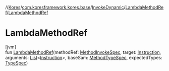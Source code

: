 //[Kores](../../../../index.md)/[com.koresframework.kores.base](../../index.md)/[InvokeDynamic](../index.md)/[LambdaMethodRef](index.md)/[LambdaMethodRef](-lambda-method-ref.md)

# LambdaMethodRef

[jvm]\
fun [LambdaMethodRef](-lambda-method-ref.md)(methodRef: [MethodInvokeSpec](../../../com.koresframework.kores.common/-method-invoke-spec/index.md), target: [Instruction](../../../com.koresframework.kores/-instruction/index.md), arguments: [List](https://kotlinlang.org/api/latest/jvm/stdlib/kotlin.collections/-list/index.html)<[Instruction](../../../com.koresframework.kores/-instruction/index.md)>, baseSam: [MethodTypeSpec](../../../com.koresframework.kores.common/-method-type-spec/index.md), expectedTypes: [TypeSpec](../../-type-spec/index.md))
